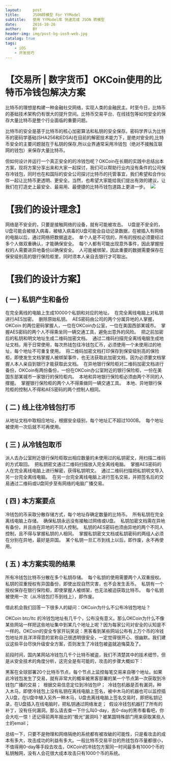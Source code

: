 ```yaml
---
layout:     post
title:      JSON转模型 For YYModel
subtitle:   使用 YYModel库 快速完成 JSON 转模型
date:       2016-10-26
author:     BY
header-img: img/post-bg-ios9-web.jpg
catalog: true
tags:
    - iOS
    - 开发技巧
---
```


# 【交易所 | 数字货币】OKCoin使用的比特币冷钱包解决方案


比特币的理想是构建一种金融社交网络，实现人类的金融民主。时至今日，比特币的基础技术架构仍有很大的提升空间。比特币交易平台、在线钱包等如何安全的保存大量比特币是整个行业面临的重要问题。

比特币的安全是基于比特币的核心加密算法和私钥的安全保存。密码学界认为比特币的密码学基础(SHA256和EDSA)在目前的解密技术能力下，是绝对安全的,比特币安全的主要问题就在于私钥的保存,所以业界通常采用冷钱包（绝对不接触互联网的钱包）来保存大量比特币。

但如何设计并运行一个真正安全的的冷钱包呢？OKCoin在长期的实践中总结出本方案，现将方案分享出来和大家一起探讨，我们可以帮助行业内没有条件的公司保存冷钱包，同时也在和国际的安全公司探讨比特币的托管事宜，我们希望和合作伙伴一起让比特币更透明、更安全。当然，也希望大家能给我们提出有效的建议，让我们在打造史上最安全、最易用、最便捷的比特币钱包道路上更进一步。 
![](https://img-blog.csdn.net/20171116154725868?watermark/2/text/aHR0cDovL2Jsb2cuY3Nkbi5uZXQvTFZYSUFOR0FO/font/5a6L5L2T/fontsize/400/fill/I0JBQkFCMA==/dissolve/70/gravity/Center)

# []()【我们的设计理念】

网络是不安全的，只要是接触网络的设备，就有可能被攻击。 
U盘是不安全的，U盘可能会被植入病毒，被植入病毒的U盘可能会自动记录数据，在被插入有网络的电脑以后，通过网络把数据盗走。 
单个人是不可信的，所有的授权必须要经过多个人做双重确认，才能确保安全。 
每个人都有可能出现意外事件，因此掌握授权的人需要进异地备份以确保安全。 
人可能被绑架，因此重要的数据需要保存在保安级别高的银行保险柜里，同时须本人亲自去银行才可取出。

# []()【我们的设计方案】

## []()( 一 ) 私钥产生和备份

在完全离线的电脑上生成10000个私钥和对应的地址。 
在完全离线电脑上对私钥进行AES加密。 
删除原始私钥。 
AES密码由公司的两个分属异地的人掌握，OKCoin 的两位密码掌握人，一位在OKCoin办公室，一位在美国西部某城市。 
掌握AES密码的两个人不得乘坐同一辆交通工具，避免出意外的风险。 
把之前加密后的私钥和明文地址生成二维码加密文档。 
通过二维码扫描完全离线电脑生成地址文档，用于日常使用，每次热钱包往冷钱包汇币，必须使用一个未使用过的地址，每个地址不可重复使用。 
将二维码加密文档打印保存到保安级别高的保险柜，即使发生文档掌握人被绑架事件，也无法获取此加密文档，因为必须要文档掌握人本人亲自到银行才能获取此文档。 
在异地银行保险柜对二维码加密文档进行备份，OKCoin有两份备份，一份在OKCoin办公室附近的银行保险柜，一份在美国东部某城市一家银行的保险柜内。 
本地和异地银行保险柜必须由两个不同的人撑握。 
掌握银行保险柜的两个人不得乘做同一辆交通工具。 
本地、异地银行保险柜的控制人不得和AES密码的两个控制人相同。

## []()( 二 ) 线上往冷钱包打币

从地址文档中取相应地址，根据安全级别，每个地址汇不超过1000B。 
每个地址被使用一次后就不可再使用。

## []()( 三 ) 从冷钱包取币

派人去办公室附近银行保险柜取出相应数量的未使用过的私钥密文，用扫描二维码的方式取回。 
把私钥密文通过二维码扫描放入完全离线电脑。 
掌握AES密码的人在完全离线电脑上进行解密，获得私钥明文。 
通过二维码扫描把私钥明文导入另一台完全离线电脑。 
在另一台完全离线电脑上进行签名交易，并把签名后的交易通过二维码或U盘同步至有网络的电脑广播交易。

## []()( 四 ) 本方案要点

冷钱包的币采取分散存储方式，每个地址存确定数量的比特币。 
所有私钥在完全离线电脑上存储。 
确保私钥永远没有接触过网络或U盘。 
私钥加密文档需在异地有备份，并且由在异地的不同人控制。 
私钥的AES密码也须由异地的两个不同人控制，且不得与掌握私钥的人相同。 
掌握私钥密文文档或私钥密码的两组人必须在分别在异地，最好是异国。 
某个私钥一旦汇币到线上以后，即作废，永不再使用。

## []()( 五 ) 本方案实现的结果

所有冷钱包比特币分散在多个私钥存储。 
每个私钥的使用需要两个人双重授权。 
私钥的双重授权有异国备份，即使出现自然灾害，也不会发生丢币。 
私钥有一个授权保存在银行保险柜，即使掌握人被绑架，也无法被迫获取比特币。 
每个私钥被使用一次（从冷钱包打币到线上），即作废。

借此机会我们回答一下很多人的疑问：OKCoin为什么不公布冷钱包地址？

OKCoin btc/ltc 的冷钱包地址有几千个，公布没有意义。那么OKCoin为什么不像某些网站一样把这些地址集中到某几个地址上呢？因为每家公司对安全的认知是不一样的。OKCoin的安全专家开玩笑说：黑客看到某些网站公布有上万个币的冷钱包地址并且洋洋得意的宣称自己很透明很安全，一定觉得很开心、很幽默。我们建议这些平台尽快升级安全方案，否则发生了冷钱包被盗就追悔莫及了。

前段时间，国内某网站冷钱包几千个比特币被盗，我们不清楚其中的技术细节，但是从安全技术的角度分析，这完全是有可能的，攻击的步骤大概如下：

黑客在全球部署20个比特币节点，每个节点上监控每笔交易来自哪个地址。如果此冷钱包发生了交易，就有非常大的概率被黑客部署的某一个节点第一次获取到冷钱包广播的交易； 
根据交易信息定位到冷钱包IP； 
冷钱包机器是否有漏洞，种入木马，即使冷钱包上没有私钥在离线电脑上签名，被中木马的机器也可以监控插入U盘，在U盘中植入另外一种木马，U盘去离线电脑上签名交易时，即把私钥记录，在U盘插入在线电脑时，把私钥通过网络发走； 
假设冷钱包机器打了所有的补丁，没有任何漏洞。那么请去查一下什么叫0-day，去0-day的黑市看看吧，你会大吃一惊！还记得前两年报出的“极光”漏洞吗？被某国特殊部门用来获取某些人士的email；

总结一下，只要不是物理和网络隔绝的系统都有被攻破的可能性，只是看攻击的成本有多大，攻击成功的利益有多大。一般比特币交易平台的热钱包存币量都很小，不值得用0-day等手段去攻击，OKCoin的冷钱包方案同一时间最多有1000个币的私钥触网，没有人会花很大成本攻击只有1000个币的系统。

